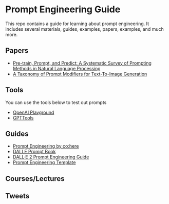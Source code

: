 # Prompt Engineering Guide

This repo contains a guide for learning about prompt engineering. It includes several materials, guides, examples, papers, examples, and much more.

## Papers

- [Pre-train, Prompt, and Predict: A Systematic Survey of Prompting Methods in Natural Language Processing](https://arxiv.org/abs/2107.13586) 
- [A Taxonomy of Prompt Modifiers for Text-To-Image Generation](https://arxiv.org/abs/2204.13988)

## Tools
You can use the tools below to test out prompts

- [OpenAI Playground](https://beta.openai.com/playground)
- [GPTTools](https://gpttools.com/comparisontool)

## Guides
- [Prompt Engineering by co:here](https://docs.cohere.ai/docs/prompt-engineering)
- [DALLE Prompt Book](https://dallery.gallery/the-dalle-2-prompt-book/)
- [DALL·E 2 Prompt Engineering Guide](https://docs.google.com/document/d/11WlzjBT0xRpQhP9tFMtxzd0q6ANIdHPUBkMV-YB043U/edit#)
- [Prompt Engineering Template](https://docs.google.com/spreadsheets/d/1-snKDn38-KypoYCk9XLPg799bHcNFSBAVu2HVvFEAkA/edit#gid=0)

## Courses/Lectures

## Tweets

